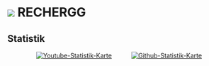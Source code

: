 # ![](https://cdn.discordapp.com/emojis/1021121065990234263.webp?size=96&quality=lossless) **RECHERGG**

## Statistik

<p align="center">
  <a href="https://www.youtube.com/channel/UCk017SA5PcXeyKoVmX8tuRg" style="display: inline-block; margin-right: 20px;">
    <img src="https://youtube-stats-card.vercel.app/api?channelid=UCk017SA5PcXeyKoVmX8tuRg&layout=extruded&theme=radical" alt="Youtube-Statistik-Karte" />
  </a>
  <a href="https://github.com/rechergg" style="display: inline-block; margin-left: 20px;">
    <img src="https://github-readme-stats.vercel.app/api?username=rechergg&show_icons=true&theme=radical" alt="Github-Statistik-Karte" />
  </a>
</p>
